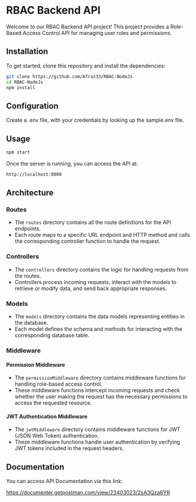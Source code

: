 # RBAC Backend API

Welcome to our RBAC Backend API project! This project provides a Role-Based Access Control API for managing user roles and permissions.

## Installation

To get started, clone this repository and install the dependencies:

```bash
git clone https://github.com/Afraz33/RBAC-NodeJs
cd RBAC-NodeJs
npm install
```

## Configuration
Create a .env file, with your credentials by looking up the sample.env file.

## Usage 
```bash
npm start 
```

Once the server is running, you can access the API at:
```bash
http://localhost:8000
```

## Architecture

### Routes

- The `routes` directory contains all the route definitions for the API endpoints.
- Each route maps to a specific URL endpoint and HTTP method and calls the corresponding controller function to handle the request.

### Controllers

- The `controllers` directory contains the logic for handling requests from the routes.
- Controllers process incoming requests, interact with the models to retrieve or modify data, and send back appropriate responses.

### Models

- The `models` directory contains the data models representing entities in the database.
- Each model defines the schema and methods for interacting with the corresponding database table.

### Middleware

#### Permission Middleware

- The `permissionMiddleware` directory contains middleware functions for handling role-based access control.
- These middleware functions intercept incoming requests and check whether the user making the request has the necessary permissions to access the requested resource.

#### JWT Authentication Middleware

- The `jwtMiddleware` directory contains middleware functions for JWT (JSON Web Token) authentication.
- These middleware functions handle user authentication by verifying JWT tokens included in the request headers.


## Documentation
You can access API Documentation via this link:

https://documenter.getpostman.com/view/23403023/2sA3Qza8YR
